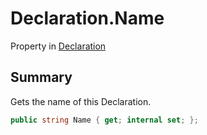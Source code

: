 # Declaration.Name

Property in [Declaration](/docs/api/csharp/yarn.compiler.declaration.md)

## Summary


Gets the name of this Declaration.


```csharp
public string Name { get; internal set; };
```

